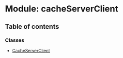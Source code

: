 # Module: cacheServerClient

## Table of contents

### Classes

- [CacheServerClient](../classes/cacheServerClient.CacheServerClient.md)
